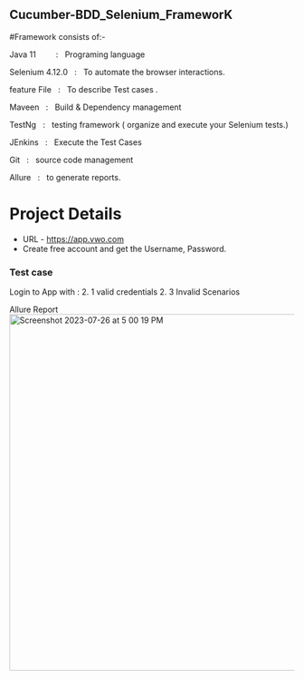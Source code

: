 ## Cucumber-BDD_Selenium_FrameworK

#Framework consists of:-

Java 11  &nbsp;&nbsp;&nbsp;&nbsp;&nbsp;&nbsp;&nbsp;&nbsp;:    &nbsp;&nbsp;Programing language <br />

Selenium 4.12.0  &nbsp;&nbsp;:    &nbsp;&nbsp;To automate the browser interactions.<br />

feature File    &nbsp;&nbsp;:    &nbsp;&nbsp;To describe Test cases .<br />

Maveen           &nbsp;&nbsp;:    &nbsp;&nbsp;Build & Dependency management<br />

TestNg           &nbsp;&nbsp;:    &nbsp;&nbsp;testing framework ( organize and execute your Selenium tests.)<br />

JEnkins          &nbsp;&nbsp;:    &nbsp;&nbsp;Execute the Test Cases<br />

Git              &nbsp;&nbsp;:    &nbsp;&nbsp;source code management<br />

Allure           &nbsp;&nbsp;:    &nbsp;&nbsp;to generate reports.


# Project Details
- URL - https://app.vwo.com
- Create free account and get the Username, Password.

### Test case

Login to App with :
2. 1 valid credentials
2. 3 Invalid Scenarios

Allure Report
<img width="629" alt="Screenshot 2023-07-26 at 5 00 19 PM" src="https://github.com/PramodDutta/CucumberBDDSeleniumTestNG/assets/1409610/3d2a1c28-5fdf-48f7-a07d-35cb85e3997e">
